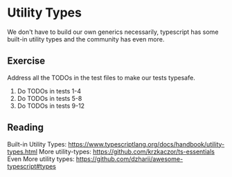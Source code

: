 # Utility Types

We don't have to build our own generics necessarily, typescript has some built-in utility types and the community has even more.

## Exercise
Address all the TODOs in the test files to make our tests typesafe.
1. Do TODOs in tests 1-4
2. Do TODOs in tests 5-8
3. Do TODOs in tests 9-12

## Reading
Built-in Utility Types: https://www.typescriptlang.org/docs/handbook/utility-types.html
More utility-types: https://github.com/krzkaczor/ts-essentials
Even More utility types: https://github.com/dzharii/awesome-typescript#types